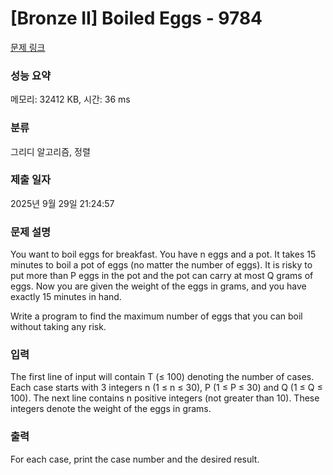 # [Bronze II] Boiled Eggs - 9784 

[문제 링크](https://www.acmicpc.net/problem/9784) 

### 성능 요약

메모리: 32412 KB, 시간: 36 ms

### 분류

그리디 알고리즘, 정렬

### 제출 일자

2025년 9월 29일 21:24:57

### 문제 설명

<p>You want to boil eggs for breakfast. You have n eggs and a pot. It takes 15 minutes to boil a pot of eggs (no matter the number of eggs). It is risky to put more than P eggs in the pot and the pot can carry at most Q grams of eggs. Now you are given the weight of the eggs in grams, and you have exactly 15 minutes in hand.</p>

<p>Write a program to find the maximum number of eggs that you can boil without taking any risk.</p>

### 입력 

 <p>The first line of input will contain T (≤ 100) denoting the number of cases. Each case starts with 3 integers n (1 ≤ n ≤ 30), P (1 ≤ P ≤ 30) and Q (1 ≤ Q ≤ 100). The next line contains n positive integers (not greater than 10). These integers denote the weight of the eggs in grams.</p>

### 출력 

 <p>For each case, print the case number and the desired result.</p>

